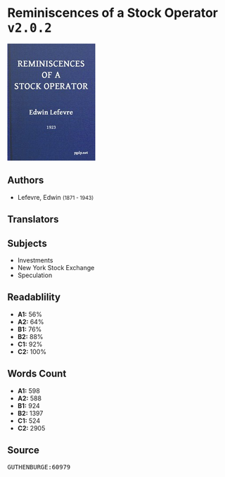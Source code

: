 # Reminiscences of a Stock Operator <kbd>v2.0.2</kbd>

![](./cover.medium.jpg "")

## Authors


 - Lefevre, Edwin <small>(1871 - 1943)</small>

## Translators



## Subjects


 - Investments
 - New York Stock Exchange
 - Speculation

## Readablility


 - **A1:** 56%
 - **A2:** 64%
 - **B1:** 76%
 - **B2:** 88%
 - **C1:** 92%
 - **C2:** 100%

## Words Count


 - **A1:** 598
 - **A2:** 588
 - **B1:** 924
 - **B2:** 1397
 - **C1:** 524
 - **C2:** 2905

## Source


<kbd>GUTHENBURGE:60979</kbd>
